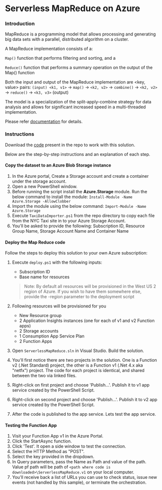 # Serverless MapReduce on Azure

### Introduction

MapReduce is a programming model that allows processing and generating big data sets with a parallel, distributed algorithm on a cluster.

A MapReduce implementation consists of a:

`Map()` function that performs filtering and sorting, and a

`Reduce()` function that performs a summary operation on the output of the Map() function

Both the input and output of the MapReduce implementation are <key, value> pairs: `(input) <k1, v1>` -> `map()` -> `<k2, v2>` -> `combine()` -> `<k2, v2>` -> `reduce()` -> `<k3, v3>` (output)

The model is a specialization of the split-apply-combine strategy for data analysis and allows for significant increased speed in a multi-threaded implementation.

Please refer [documentation](https://docs.microsoft.com/en-us/samples/azure-samples/durablefunctions-mapreduce-dotnet/big-data-processing-serverless-mapreduce-on-azure/) for details.

### Instructions

Download the [code](https://github.com/vlele/az-arch-master-class/tree/master/PaaS/03.%20Serverless%20MapReduce%20on%20Azure/Serverless-MapReduce-on-Azure) present in the repo to work with this solution.

Below are the step-by-step instructions and an explanation of each step.

#### Copy the dataset to an Azure Blob Storage instance

1. In the Azure portal, Create a Storage account and create a container under the storage account.
2. Open a new PowerShell window.
3. Before running the script install the **Azure.Storage** module. Run the below command to install the module:
	 `Install-Module -Name Azure.Storage -AllowClobber`
4. Import the  module using the below command:
	 `Import-Module -Name Azure.Storage`
5. Execute `TaxiDataImporter.ps1` from the repo directory to copy each file from the NYC Taxi site in to your Azure Storage Account.
6. You'll be asked to provide the following: Subscription ID, Resource Group Name, Storage Account Name and Container Name

#### Deploy the Map Reduce code

Follow the steps to deploy this solution to your own Azure subscription:

1. Execute `deploy.ps1` with the following inputs:
	- Subscription ID
	- Base name for resources
	
	> Note: By default all resources will be provisioned in the West US 2 region of Azure. If you wish to have them somewhere else, provide the -region parameter to the deployment script
   
2. Following resources will be provisioned for you
	- New Resource group
	- 2 Application Insights instances (one for each of v1 and v2 Function apps)
	- 2 Storage accounts
	- 1 Consumption App Service Plan
	- 2 Function Apps

3. Open `ServerlessMapReduce.sln` in Visual Studio. Build the solution.
4. You'll first notice there are two projects in the solution. One is a Function v2 (.Net Standard) project, the other is a Function v1 (.Net 4.x aka "netfx") project. The code for each project is identical, and shared between the two via linked files.
3. Right-click on first project and choose 'Publish...'. Publish it to v1 app service created by the PowerShell Script.
4. Right-click on second project and choose 'Publish...'. Publish it to v2 app service created by the PowerShell Script.
5. After the code is published to the app service. Lets test the app service.

#### Testing the Function App
1. Visit your Function App v1 in the Azure Portal.
2. Click the StartAsync function.
3. Click 'Test'. It open a side window to test the connection.
4. Select the HTTP Method as "POST".
5. Select the key provided in the dropdown.
6. In Query parameters, pass the Name as Path and value of the path. Value pf path will be path of `<path where code is downloaded>\ServerlessMapReduce.v1` on your local computer.
7. You'll receive back a list of URLs you can use to check status, issue new events (not handled by this sample), or terminate the orchestration.

